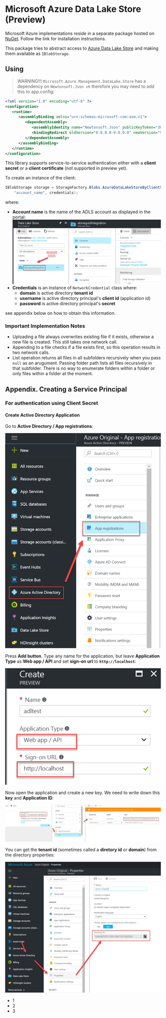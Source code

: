 # Microsoft Azure Data Lake Store (Preview)

Microsoft Azure implementations reside in a separate package hosted on [NuGet](https://www.nuget.org/packages/Storage.Net.Microsoft.Azure.DataLake.Store/). Follow the link for installation instructions.

This package tries to abstract access to [Azure Data Lake Store](https://azure.microsoft.com/en-gb/services/data-lake-store/) and making them available as `IBlobStorage`.

## Using

> WARNING!!! `Microsoft.Azure.Management.DataLake.Store` has a dependency on `Newtonsoft.Json v6` therefore you may need to add this to app.config:

```xml
<?xml version="1.0" encoding="utf-8" ?>
<configuration>
   <runtime>
      <assemblyBinding xmlns="urn:schemas-microsoft-com:asm.v1">
         <dependentAssembly>
            <assemblyIdentity name="Newtonsoft.Json" publicKeyToken="30ad4fe6b2a6aeed" culture="neutral" />
            <bindingRedirect oldVersion="0.0.0.0-9.0.0.0" newVersion="9.0.0.0" />
         </dependentAssembly>
      </assemblyBinding>
   </runtime>
</configuration>
```

This library supports service-to-service authentication either with a **client secret** or a **client certificate** (not supported in preview yet).

To create an instance of the client:

```csharp
IBlobStorage storage = StorageFactory.Blobs.AzureDataLakeStoreByClientSecret(
	"account_name", credentials);
```

where:
- **Account name** is the name of the ADLS account as displayed in the portal: ![Adl 04](adl-04.png)
- **Credentials** is an instance of `NetworkCredential` class where:
  - **domain** is active directory __tenant id__
  - **username** is active directory principal's __client id__ (application id)
  - **password** is active directory principal's __secret__

see appendix below on how to obtain this information.

### Important Implementation Notes

- Uploading a file always overwrites existing file if it exists, otherwise a new file is created. This still takes one network call.
- Appending to a file checks if a file exists first, so this operation results in two network calls.
- List operation returns all files in all subfolders recursively when you pass `null` as an arugument. Passing folder path lists all files recursively in that subfolder. There is no way to enumerate folders within a folder or only files within a folder at the moment.


## Appendix. Creating a Service Principal

### For authentication using Client Secret

#### Create Active Directory Application

Go to **Active Directory / App registrations**:

![Adl 00](adl-00.png)

Press **Add button**. Type any name for the application, but leave **Application Type** as **Web app / API** and set **sign-on url** to **`http://localhost`**:

![Adl 01](adl-01.png)

Now open the application and create a new key. We need to write down this **key** and **Application ID**:

![Adl 02](adl-02.png)

You can get the **tenant id** (sometimes called a **diretory id** or **domain**) from the directory properties:

![Adl 03](adl-03.png)

- 1
- 2
- 3
